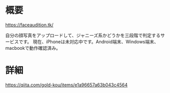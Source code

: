 # 概要
https://faceaudition.tk/

自分の顔写真をアップロードして、ジャニーズ系かどうかを三段階で判定するサービスです。
現在、iPhoneは未対応中です。Android端末、Windows端末、macbookで動作確認済み。


# 詳細
https://qiita.com/gold-kou/items/e1a96657a63b043c4564
